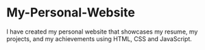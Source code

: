 # My-Personal-Website
I have created my personal website that showcases my resume, my projects, and my achievements using HTML, CSS and JavaScript.
